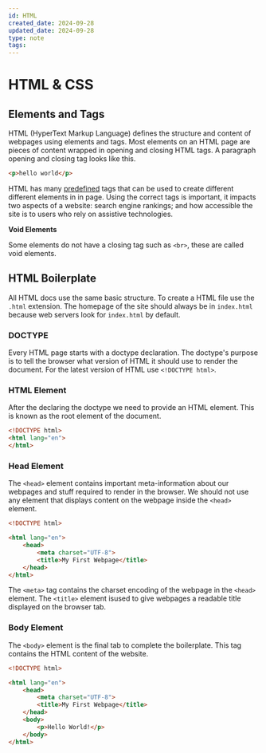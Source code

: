 ```yaml
---
id: HTML
created_date: 2024-09-28
updated_date: 2024-09-28
type: note
tags:
---
```


# HTML & CSS

## Elements and Tags

HTML (HyperText Markup Language) defines the structure and content of webpages using elements and tags. Most elements on an HTML page are pieces of content wrapped in opening and closing HTML tags. A paragraph opening and closing tag looks like this.

```html
<p>hello world</p>
```

HTML has many [predefined](https://developer.mozilla.org/en-US/docs/Web/HTML/Element) tags that can be used to create different different elements in in page. Using the correct tags is important, it impacts two aspects of a website: search engine rankings; and how accessible the site is to users who rely on assistive technologies.

**Void Elements**

Some elements do not have a closing tag such as `<br>`, these are called void elements.

## HTML Boilerplate

All HTML docs use the same basic structure. To create a HTML file use the `.html` extension. The homepage of the site should always be in `index.html` because web servers look for `index.html` by default.

### DOCTYPE

Every HTML page starts with a doctype declaration. The doctype's purpose is to tell the browser what version of HTML it should use to render the document. For the latest version of HTML use `<!DOCTYPE html>`.

### HTML Element

After the declaring the doctype we need to provide an HTML element. This is known as the root element of the document.

```html
<!DOCTYPE html>
<html lang="en">
</html>
```

### Head Element

The `<head>` element contains important meta-information about our webpages and stuff required to render in the browser. We should not use any element that displays content on the webpage inside the `<head>` element.

```html
<!DOCTYPE html>

<html lang="en">
	<head>
		<meta charset="UTF-8">
		<title>My First Webpage</title>
	</head>
</html>
```

The `<meta>` tag contains the charset encoding of the webpage in the `<head>` element. The `<title>` element isused to give webpages a readable title displayed on the browser tab.

### Body Element

The  `<body>` element is the final tab to complete the boilerplate. This tag contains the HTML content of the website.

```html
<!DOCTYPE html>

<html lang="en">
	<head>
		<meta charset="UTF-8">
		<title>My First Webpage</title>
	</head>
	<body>
		<p>Hello World!</p>
	</body>
</html>
```

